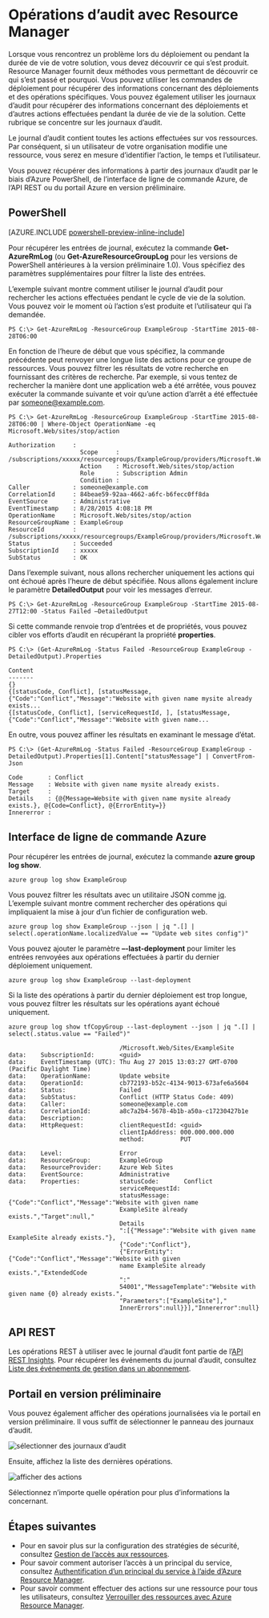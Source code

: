 <properties 
	pageTitle="Opérations d’audit avec Resource Manager | Microsoft Azure" 
	description="Utilisez le journal d’audit dans Resource Manager pour passer en revue les actions et les erreurs des utilisateurs. Affiche PowerShell, l’interface de ligne de commande Azure et REST." 
	services="azure-resource-manager" 
	documentationCenter="" 
	authors="tfitzmac" 
	manager="wpickett" 
	editor=""/>

<tags 
	ms.service="azure-resource-manager" 
	ms.workload="multiple" 
	ms.tgt_pltfrm="na" 
	ms.devlang="na" 
	ms.topic="article" 
	ms.date="10/14/2015" 
	ms.author="tomfitz"/>

# Opérations d’audit avec Resource Manager

Lorsque vous rencontrez un problème lors du déploiement ou pendant la durée de vie de votre solution, vous devez découvrir ce qui s’est produit. Resource Manager fournit deux méthodes vous permettant de découvrir ce qui s’est passé et pourquoi. Vous pouvez utiliser les commandes de déploiement pour récupérer des informations concernant des déploiements et des opérations spécifiques. Vous pouvez également utiliser les journaux d’audit pour récupérer des informations concernant des déploiements et d’autres actions effectuées pendant la durée de vie de la solution. Cette rubrique se concentre sur les journaux d’audit.

Le journal d’audit contient toutes les actions effectuées sur vos ressources. Par conséquent, si un utilisateur de votre organisation modifie une ressource, vous serez en mesure d’identifier l’action, le temps et l’utilisateur.

Vous pouvez récupérer des informations à partir des journaux d’audit par le biais d’Azure PowerShell, de l’interface de ligne de commande Azure, de l’API REST ou du portail Azure en version préliminaire.

## PowerShell

[AZURE.INCLUDE [powershell-preview-inline-include](../includes/powershell-preview-inline-include.md)]

Pour récupérer les entrées de journal, exécutez la commande **Get-AzureRmLog** (ou **Get-AzureResourceGroupLog** pour les versions de PowerShell antérieures à la version préliminaire 1.0). Vous spécifiez des paramètres supplémentaires pour filtrer la liste des entrées.

L’exemple suivant montre comment utiliser le journal d’audit pour rechercher les actions effectuées pendant le cycle de vie de la solution. Vous pouvez voir le moment où l’action s’est produite et l’utilisateur qui l’a demandée.

    PS C:\> Get-AzureRmLog -ResourceGroup ExampleGroup -StartTime 2015-08-28T06:00

En fonction de l’heure de début que vous spécifiez, la commande précédente peut renvoyer une longue liste des actions pour ce groupe de ressources. Vous pouvez filtrer les résultats de votre recherche en fournissant des critères de recherche. Par exemple, si vous tentez de rechercher la manière dont une application web a été arrêtée, vous pouvez exécuter la commande suivante et voir qu’une action d’arrêt a été effectuée par someone@example.com.

    PS C:\> Get-AzureRmLog -ResourceGroup ExampleGroup -StartTime 2015-08-28T06:00 | Where-Object OperationName -eq Microsoft.Web/sites/stop/action

    Authorization     :
                        Scope     : /subscriptions/xxxxx/resourcegroups/ExampleGroup/providers/Microsoft.Web/sites/ExampleSite
                        Action    : Microsoft.Web/sites/stop/action
                        Role      : Subscription Admin
                        Condition :
    Caller            : someone@example.com
    CorrelationId     : 84beae59-92aa-4662-a6fc-b6fecc0ff8da
    EventSource       : Administrative
    EventTimestamp    : 8/28/2015 4:08:18 PM
    OperationName     : Microsoft.Web/sites/stop/action
    ResourceGroupName : ExampleGroup
    ResourceId        : /subscriptions/xxxxx/resourcegroups/ExampleGroup/providers/Microsoft.Web/sites/ExampleSite
    Status            : Succeeded
    SubscriptionId    : xxxxx
    SubStatus         : OK

Dans l’exemple suivant, nous allons rechercher uniquement les actions qui ont échoué après l’heure de début spécifiée. Nous allons également inclure le paramètre **DetailedOutput** pour voir les messages d’erreur.

    PS C:\> Get-AzureRmLog -ResourceGroup ExampleGroup -StartTime 2015-08-27T12:00 -Status Failed –DetailedOutput
    
Si cette commande renvoie trop d’entrées et de propriétés, vous pouvez cibler vos efforts d’audit en récupérant la propriété **properties**.

    PS C:\> (Get-AzureRmLog -Status Failed -ResourceGroup ExampleGroup -DetailedOutput).Properties

    Content
    -------
    {}
    {[statusCode, Conflict], [statusMessage, {"Code":"Conflict","Message":"Website with given name mysite already exists...
    {[statusCode, Conflict], [serviceRequestId, ], [statusMessage, {"Code":"Conflict","Message":"Website with given name...

En outre, vous pouvez affiner les résultats en examinant le message d’état.

    PS C:\> (Get-AzureRmLog -Status Failed -ResourceGroup ExampleGroup -DetailedOutput).Properties[1].Content["statusMessage"] | ConvertFrom-Json

    Code       : Conflict
    Message    : Website with given name mysite already exists.
    Target     :
    Details    : {@{Message=Website with given name mysite already exists.}, @{Code=Conflict}, @{ErrorEntity=}}
    Innererror :


## Interface de ligne de commande Azure

Pour récupérer les entrées de journal, exécutez la commande **azure group log show**.

    azure group log show ExampleGroup

Vous pouvez filtrer les résultats avec un utilitaire JSON comme [jq](http://stedolan.github.io/jq/download/). L’exemple suivant montre comment rechercher des opérations qui impliquaient la mise à jour d’un fichier de configuration web.

    azure group log show ExampleGroup --json | jq ".[] | select(.operationName.localizedValue == "Update web sites config")"

Vous pouvez ajouter le paramètre **–-last-deployment** pour limiter les entrées renvoyées aux opérations effectuées à partir du dernier déploiement uniquement.

    azure group log show ExampleGroup --last-deployment

Si la liste des opérations à partir du dernier déploiement est trop longue, vous pouvez filtrer les résultats sur les opérations ayant échoué uniquement.

    azure group log show tfCopyGroup --last-deployment --json | jq ".[] | select(.status.value == "Failed")"

                                   /Microsoft.Web/Sites/ExampleSite
    data:    SubscriptionId:       <guid>
    data:    EventTimestamp (UTC): Thu Aug 27 2015 13:03:27 GMT-0700 (Pacific Daylight Time)
    data:    OperationName:        Update website
    data:    OperationId:          cb772193-b52c-4134-9013-673afe6a5604
    data:    Status:               Failed
    data:    SubStatus:            Conflict (HTTP Status Code: 409)
    data:    Caller:               someone@example.com
    data:    CorrelationId:        a8c7a2b4-5678-4b1b-a50a-c17230427b1e
    data:    Description:
    data:    HttpRequest:          clientRequestId: <guid>
                                   clientIpAddress: 000.000.000.000
                                   method:          PUT

    data:    Level:                Error
    data:    ResourceGroup:        ExampleGroup
    data:    ResourceProvider:     Azure Web Sites
    data:    EventSource:          Administrative
    data:    Properties:           statusCode:       Conflict
                                   serviceRequestId:
                                   statusMessage:    {"Code":"Conflict","Message":"Website with given name
                                   ExampleSite already exists.","Target":null,"
                                   Details
                                   ":[{"Message":"Website with given name ExampleSite already exists."},
                                   {"Code":"Conflict"},
                                   {"ErrorEntity":{"Code":"Conflict","Message":"Website with given
                                   name ExampleSite already exists.","ExtendedCode
                                   ":"
                                   54001","MessageTemplate":"Website with given name {0} already exists.",
                                   "Parameters":["ExampleSite"],"
                                   InnerErrors":null}}],"Innererror":null}



## API REST

Les opérations REST à utiliser avec le journal d’audit font partie de l’[API REST Insights](https://msdn.microsoft.com/library/azure/dn931943.aspx). Pour récupérer les événements du journal d’audit, consultez [Liste des événements de gestion dans un abonnement](https://msdn.microsoft.com/library/azure/dn931934.aspx).

## Portail en version préliminaire

Vous pouvez également afficher des opérations journalisées via le portail en version préliminaire. Il vous suffit de sélectionner le panneau des journaux d’audit.

![sélectionner des journaux d’audit](./media/resource-group-audit/select-audit.png)

Ensuite, affichez la liste des dernières opérations.

![afficher des actions](./media/resource-group-audit/show-actions.png)

Sélectionnez n’importe quelle opération pour plus d’informations la concernant.

## Étapes suivantes

- Pour en savoir plus sur la configuration des stratégies de sécurité, consultez [Gestion de l’accès aux ressources](./azure-portal/resource-group-rbac.md).
- Pour savoir comment autoriser l’accès à un principal du service, consultez [Authentification d’un principal du service à l’aide d’Azure Resource Manager](resource-group-authenticate-service-principal.md).
- Pour savoir comment effectuer des actions sur une ressource pour tous les utilisateurs, consultez [Verrouiller des ressources avec Azure Resource Manager](resource-group-lock-resources.md).

<!---HONumber=Oct15_HO3-->